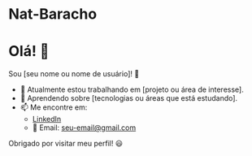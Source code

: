 # Nat-Baracho
# Olá! 👋

Sou [seu nome ou nome de usuário]! 🚀

- 🔭 Atualmente estou trabalhando em [projeto ou área de interesse].
- 🌱 Aprendendo sobre [tecnologias ou áreas que está estudando].
- 📫 Me encontre em:
  - [LinkedIn](https://www.linkedin.com/in/seu-usuario)
  - 📧 Email: seu-email@gmail.com

Obrigado por visitar meu perfil! 😃

